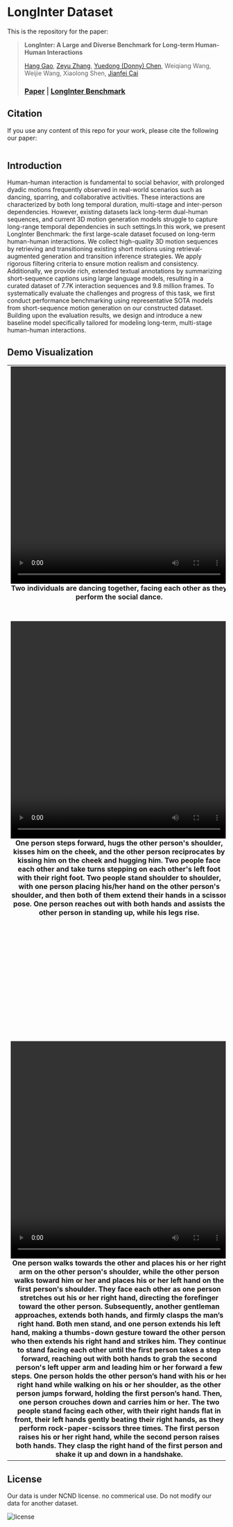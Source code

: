 # LongInter Dataset

This is the repository for the paper:
> **LongInter: A Large and Diverse Benchmark for Long-term Human-Human Interactions**
> 
> [Hang Gao](https://www.linkedin.com/in/hang-gao-725986307/?originalSubdomain=au), [Zeyu Zhang](https://steve-zeyu-zhang.github.io), [Yuedong (Donny) Chen](https://donydchen.github.io/), Weiqiang Wang, Weijie Wang, Xiaolong Shen, [Jianfei Cai](https://jianfei-cai.github.io/)
> 
> ### [Paper]() | [LongInter Benchmark]()

## Citation

If you use any content of this repo for your work, please cite the following our paper:
```

```

## Introduction
Human-human interaction is fundamental to social behavior, with prolonged dyadic motions frequently observed in real-world scenarios such as dancing, sparring, and collaborative activities. These interactions are characterized by both long temporal duration, multi-stage and inter-person dependencies. However, existing datasets lack long-term dual-human sequences, and current 3D motion generation models struggle to capture long-range temporal dependencies in such settings.In this work, we present LongInter Benchmark: the first large-scale dataset focused on long-term human-human interactions. We collect high-quality 3D motion sequences by retrieving and transitioning existing short motions using retrieval-augmented generation and transition inference strategies. We apply rigorous filtering criteria to ensure motion realism and consistency. Additionally, we provide rich, extended textual annotations by summarizing short-sequence captions using large language models, resulting in a curated dataset of 7.7K interaction sequences and 9.8 million frames. To systematically evaluate the challenges and progress of this task, we first conduct performance benchmarking using representative SOTA models from short-sequence motion generation on our constructed dataset. Building upon the evaluation results, we design and introduce a new baseline model specifically tailored for modeling long-term, multi-stage human-human interactions.

## Demo Visualization

<table>
  <tr>
    <td width="500" align="center" valign="top">
      <video src="https://github.com/user-attachments/assets/b84df92e-ed92-4d17-82ae-1184c1aaefb8" width="500" height="500" controls></video><br>
      <b>Two individuals are dancing together, facing each other as they perform the social dance.</b>
    </td>
    <td width="500" align="center" valign="top">
      <video src="https://github.com/user-attachments/assets/4c70ea3d-69ec-4cee-934f-fb66583f8569" width="500" height="500" controls></video><br>
      <b>Two people are dancing together in a ballroom, practicing their dance moves as they enjoy the rhythm of the music.</b>
    </td>
        <td width="500" align="center" valign="top">
      <video src="https://github.com/user-attachments/assets/e1f147ba-e4ee-401a-aed5-50575085451e" width="500" height="500" controls></video><br>
      <b>Two people are dancing together, performing a lively dance as one person learns the dance moves of the other. The two individuals are rehearsing Latin dance moves in unison.</b>
    </td>
    <td width="500" align="center" valign="top">
      <video src="https://github.com/user-attachments/assets/e18feda1-b400-4181-8295-f814f85e4258" width="500" height="500" controls></video><br>
      <b>Both of them kick with their left legs simultaneously and lift their right legs to kick one another. They then move forward and kick each other's legs, engaging in a kicking collision using their left legs.</b>
    </td>
  </tr>


  <tr>
    <td width="500" align="center" valign="top">
      <video src="https://github.com/user-attachments/assets/6c09fc6f-1fc0-4838-bf44-a71a8177e28c" width="500" height="500" controls></video><br>
      <b>One person steps forward, hugs the other person's shoulder, kisses him on the cheek, and the other person reciprocates by kissing him on the cheek and hugging him. Two people face each other and take turns stepping on each other's left foot with their right foot. Two people stand shoulder to shoulder, with one person placing his/her hand on the other person's shoulder, and then both of them extend their hands in a scissor pose. One person reaches out with both hands and assists the other person in standing up, while his legs rise.</b>
    </td>
    <td width="500" align="center" valign="top">
      <video src="https://github.com/user-attachments/assets/a5957665-9cef-4b1d-a7be-c8707d34c798" width="500" height="500" controls></video><br>
      <b>One person steps forward, hugs the other person's shoulder, kisses him on the cheek, and the other person reciprocates by kissing him on the cheek and hugging him. Then, one person walks closer to the other, who pushes him away with their right hand before stepping back. The first person sits, while the second person stands on his or her left side and uses both hands to massage his or her left shoulder. As one person sits still, they extend their left hand to hold the right hand of the standing person, who simultaneously bends his or her knees and lowers his or her body.</b>
    </td>
  <td width="500" align="center" valign="top">
      <video src="https://github.com/user-attachments/assets/70f87045-52e2-4a98-8751-ab01ff63bde0" width="500" height="500" controls></video><br>
      <b>Two people stand face to face, with one person extending his or her hands and moving closer to cover the other person's mouth with his or her palms. The other person retreats a step. They then stand facing each other again, and the first person stretches out his or her right hand to touch the second person's head while the second person stands still. Next, they stand side by side, with one person holding the other's left arm with both hands and pulling him or her back, causing the other person to take a few steps while being pulled. Back in front of each other, the first person forcefully slaps the second person's face with his or her left and right hands, causing the second person to twist his or her body from side to side. Standing facing each other once more, one person extends his or her right hand and pulls the other person's right hand, pulling him or her forward. They then stand facing each other again, and the first person extends his or her left hand to pat the right cheek of the second person. Once more standing side by side, one person extends both hands to touch the shoulders of the other person as he or she walks forward slowly together. They stand facing each other again, with the first person placing his or her hands on the left ear of the second person and whispering. Finally, the second person extends his or her right hand above his or her head.</b>
    </td>
    <td width="500" align="center" valign="top">
      <video src="https://github.com/user-attachments/assets/cfcc7989-c5e9-47d0-b7db-ea809f0d003c" width="500" height="500" controls></video><br>
      <b>Two people stand face to face, with the first person extending his/her hands to grab the second person's right hand, pulling him/her towards the front. They continue to face each other as one person extends his/her right hand to grasp the left hand of the other and pulls him/her closer. Walking side by side, one person raises his/her right hand to grab the other person's left arm, moving forward together. Again, they stand facing each other, and the first person leans towards the second person, who also leans towards him/her. Standing face to face once more, one person extends his/her right foot and kicks the left shin of the other person, causing him/her to move sideways twice. Finally, with both still facing each other, the first person raises his/her right hand to lightly slap the right cheek of the second person.</b>
    </td>
  </tr>


  <tr>
    <td width="500" align="center" valign="top">
      <video src="https://github.com/user-attachments/assets/48f5b40c-ff2b-4f16-8ed5-2e222fce63a2" width="500" height="500" controls></video><br>
      <b>One person walks towards the other and places his or her right arm on the other person's shoulder, while the other person walks toward him or her and places his or her left hand on the first person's shoulder. They face each other as one person stretches out his or her right hand, directing the forefinger toward the other person. Subsequently, another gentleman approaches, extends both hands, and firmly clasps the man’s right hand. Both men stand, and one person extends his left hand, making a thumbs-down gesture toward the other person, who then extends his right hand and strikes him. They continue to stand facing each other until the first person takes a step forward, reaching out with both hands to grab the second person's left upper arm and leading him or her forward a few steps. One person holds the other person’s hand with his or her right hand while walking on his or her shoulder, as the other person jumps forward, holding the first person’s hand. Then, one person crouches down and carries him or her. The two people stand facing each other, with their right hands flat in front, their left hands gently beating their right hands, as they perform rock-paper-scissors three times. The first person raises his or her right hand, while the second person raises both hands. They clasp the right hand of the first person and shake it up and down in a handshake.</b>
    </td>
    <td width="500" align="center" valign="top">
      <video src="https://github.com/user-attachments/assets/0b7ce1b5-687c-4c69-92fd-aa20ccdd51ce" width="500" height="500" controls></video><br>
      <b>The two people almost bump into each other, and one person raises his hands to his chest and walks aside. One person covers the other person's right ear with both hands and whispers, while the other person covers his or her mouth with both hands. They then face each other, sit down, and twist their wrists with their right hands. Standing side by side and facing opposite directions, they wrap their right arms around each other's right arms and start spinning around, dancing together. Finally, they stand face to face, holding onto each other's arms and swaying back and forth, dancing.</b>
    </td>
    <td width="500" align="center" valign="top">
      <video src="https://github.com/user-attachments/assets/49523825-31f6-4aeb-8b11-d3607858fa58" width="500" height="500" controls></video><br>
      <b>Two people are standing, and one person rotates the other and kicks him on his left leg with their right leg. The first person sitting there extends his left hand, while the second person puts their right hand around the first person's left arm. They then stand up and walk forward together, facing each other with their right hands, swinging their hands from back to front and punching from bottom to top. They play three games of rock, paper, scissors. One person grabs his right arm with both hands and pulls, turning him to the right. The two people extend both hands to shake, and one person pulls the other person. The first person softly pats the upper left part of the second person's back from behind with his/her right hand. The standing person touches the head of the sitting person with his/her right hand, and the other person raises both hands.</b>
    </td>
    <td width="500" align="center" valign="top">
      <video src="https://github.com/user-attachments/assets/d46e494e-7a39-4cc7-a0eb-1d87ea9d3136" width="500" height="500" controls></video><br>
      <b>The first person stands in front of the second person, facing him, and gently kicks the second person's right calf with their right foot. Both people stand facing each other, communicating, as the first person occasionally waves his/her left hand up and down, while the second person waves his/her right hand in the same manner. An individual grasps the left hand of the other person, tugs him/her toward the front, and then the other individual proceeds to advance a few steps. One person stands to the left of the other, tiptoeing and raising both hands while whispering something to them. One person stretches out his/her hands to cover the other person's mouth, while simultaneously, the other person stretches out his/her right hand to cover the first person's mouth. The first person then leans back. One person slaps the other, but he/she does not react. Two people stand side by side, with the first person's right arm intertwined with the second person's left arm, and they walk forward together. One person walks to the left rear of the other person, who is sitting in a seat, and pats the right side of his/her back using his/her right hand. Two people stand side by side again, and one person embraces the other person's shoulder with his/her left hand and pats his/her cheek with the right hand, while the other person embraces this person's waist with his/her right hand.</b>
    </td>
  </tr>
</table>


## License

Our data is under NCND license. no commerical use. Do not modify our data for another dataset.

![license](https://github.com/user-attachments/assets/978cf963-0455-44fa-8027-c859af934753)























